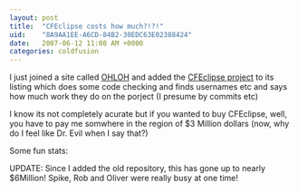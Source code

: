 ```yaml
---
layout: post
title:  "CFEclipse costs how much?!?!"
uid:	"8A9AA1EE-A6CD-84B2-30EDC63E02388424"
date:   2007-06-12 11:08 AM +0000
categories: coldfusion
---
```

I just joined a site called <a href="http://www.ohloh.net/">OHLOH</a> and added the <a href="">CFEclipse project</a> to its listing which does some code checking and finds usernames etc and says how much work they do on the porject (I presume by commits etc)

I know its not completely acurate but if you wanted to buy CFEclipse, well, you have to pay me somwhere in the region of $3 Million dollars (now, why do I feel like Dr. Evil when I say that?)


Some fun stats:
<SCRIPT type='text/javascript' language='JavaScript' src='http://www.ohloh.net/projects/5939;badge_js'></SCRIPT>

UPDATE: Since I added the old repository, this has gone up to nearly $6Million! Spike, Rob and Oliver were really busy at one time!
